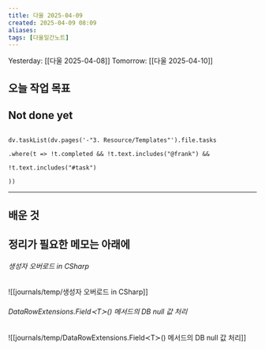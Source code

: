 ```yaml
---
title: 다울 2025-04-09
created: 2025-04-09 08:09
aliases: 
tags: [다울일간노트]
---
```



Yesterday: [[다울 2025-04-08]] 
Tomorrow: [[다울 2025-04-10]] 


## 오늘 작업 목표




## Not done yet

```dataviewjs

dv.taskList(dv.pages('-"3. Resource/Templates"').file.tasks

.where(t => !t.completed && !t.text.includes("@frank") &&

!t.text.includes("#task")

))

```

---

## 배운 것




## 정리가 필요한 메모는 아래에

###### 생성자 오버로드 in CSharp
![[journals/temp/생성자 오버로드 in CSharp]]


###### DataRowExtensions.Field≺T≻() 메서드의 DB null 값 처리
![[journals/temp/DataRowExtensions.Field≺T≻() 메서드의 DB null 값 처리]]



